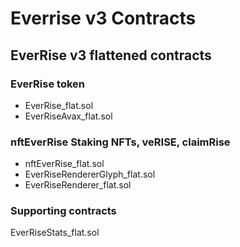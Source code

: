 # Everrise v3 Contracts

## EverRise v3 flattened contracts

### EverRise token 

* EverRise_flat.sol 
* EverRiseAvax_flat.sol

### nftEverRise Staking NFTs, veRISE, claimRise

* nftEverRise_flat.sol 
* EverRiseRendererGlyph_flat.sol
* EverRiseRenderer_flat.sol

### Supporting contracts

EverRiseStats_flat.sol 
